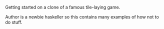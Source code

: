 Getting started on a clone of a famous tile-laying game.

Author is a newbie haskeller so this contains many examples of how not to do stuff.
